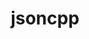 ---
title: "jsoncpp"
layout: cache
category: package
meta: {"versions": ["1.9.4"], "compilers": ["gcc@7.3.1"]}
spec_files: 
 - "jsoncpp@1.9.4%gcc@7.3.1~ipo build_type=RelWithDebInfo cxxstd=default arch=linux-amzn2-x86_64": spec-0.json

---